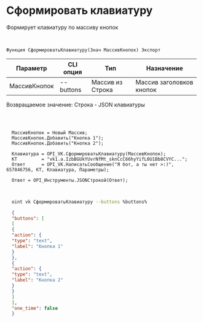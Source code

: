 ﻿---
sidebar_position: 1
---

# Сформировать клавиатуру
 Формирует клавиатуру по массиву кнопок


<br/>


`Функция СформироватьКлавиатуру(Знач МассивКнопок) Экспорт`

  | Параметр | CLI опция | Тип | Назначение |
  |-|-|-|-|
  | МассивКнопок | --buttons | Массив из Строка | Массив заголовков кнопок |

  
  Возвращаемое значение:   Строка -  JSON клавиатуры

<br/>




```bsl title="Пример кода"
  
  МассивКнопок = Новый Массив;
  МассивКнопок.Добавить("Кнопка 1");
  МассивКнопок.Добавить("Кнопка 2");
  
  Клавиатура = OPI_VK.СформироватьКлавиатуру(МассивКнопок);
  КТ         = "vk1.a.IzbBGUkYUvrNfMt_sknCcC66hyYifL0U1Bb8CVYC...";
  Ответ      = OPI_VK.НаписатьСообщение("Я бот, а ты нет >:)", 657846756, КТ, Клавиатура, Параметры);
  
  Ответ = OPI_Инструменты.JSONСтрокой(Ответ);
  
```
	


```sh title="Пример команды CLI"
    
  oint vk СформироватьКлавиатуру --buttons %buttons%

```

```json title="Результат"
  {
  "buttons": [
  [
  {
  "action": {
  "type": "text",
  "label": "Кнопка 1"
  }
  },
  {
  "action": {
  "type": "text",
  "label": "Кнопка 2"
  }
  }
  ]
  ],
  "one_time": false
  }
```
